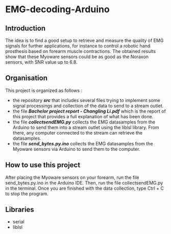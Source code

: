 # EMG-decoding-Arduino

## Introduction
The idea is to find a good setup to retrieve and measure the quality of EMG signals for further applications, for instance to control a robotic hand prosthesis based on forearm muscle contractions. The obtained results show that these Myoware sensors could be as good as the Noraxon sensors, with SNR value up to 6.8. 

## Organisation
This project is organized as follows :

- the repository **_src_** that includes several files trying to implement some signal processings and collection of the data to send to a stream outlet.
- the file **_Bachelor project report - Changling Li.pdf_** which is the report of this project that provides a full explanation of what has been done.
- the file **_collectsendEMG.py_** collects the EMG datasamples from the Arduino to send them into a stream outlet using the liblsl library. From there, any computer connected to the stream can retrieve the datasamples.
- the file **_send_bytes.py.ino_** collects the EMG datasamples from the Myoware sensors via Arduino to send them to the computer.

## How to use this project
After placing the Myoware sensors on your forearm, run the file send_bytes.py.ino in the Arduino IDE. Then, run the file collectsendEMG.py in the terminal. Once you are finished with the data collection, type Ctrl + C to stop the program.

## Libraries
- serial
- liblsl

